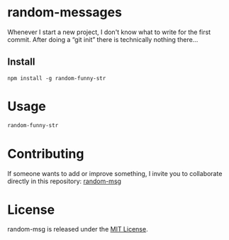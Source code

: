 # random-messages

Whenever I start a new project, I don't know what to write for the first commit. After doing a “git init” there is technically nothing there...

## Install

```npm
npm install -g random-funny-str
```

# Usage

```bash
random-funny-str
```

# Contributing
If someone wants to add or improve something, I invite you to collaborate directly in this repository: [random-msg](https://github.com/josubaze/random-funny-str)

# License
random-msg is released under the [MIT License](https://opensource.org/licenses/MIT).